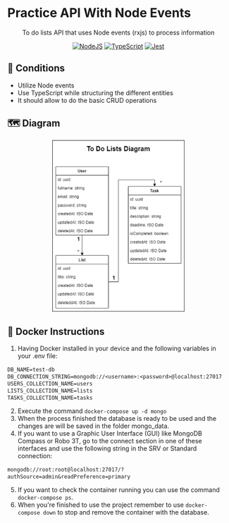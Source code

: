 # Practice API With Node Events

<div align="center">
  <p align="center">
    To do lists API that uses Node events (rxjs) to process information
  </p>
</div>
<div align="center">

[![NodeJS](https://img.shields.io/badge/-NodeJS-f2f2f2?style=flat&logo=node.js)](https://nodejs.org/)
[![TypeScript](https://img.shields.io/badge/-TypeScript-f2f2f2?style=flat&logo=typescript)](https://www.typescriptlang.org/)
[![Jest](https://img.shields.io/badge/-Jest-f2f2f2?style=flat&logo=jest&logoColor=15c213)](https://jestjs.io/)

</div>

## 🎯 Conditions

- Utilize Node events
- Use TypeScript while structuring the different entities
- It should allow to do the basic CRUD operations

## 🗺️ Diagram

<div align="center">
  <img width="300" src="./to-do-lists-diagram.png" alt="Project's Diagram">
</div>

## 🐋 Docker Instructions

1. Having Docker installed in your device and the following variables in your .env file:
```
DB_NAME=test-db
DB_CONNECTION_STRING=mongodb://<username>:<password>@localhost:27017
USERS_COLLECTION_NAME=users
LISTS_COLLECTION_NAME=lists
TASKS_COLLECTION_NAME=tasks
```
2. Execute the command `docker-compose up -d mongo`
3. When the process finished the database is ready to be used and the changes are will be saved in the folder mongo_data.
4. If you want to use a Graphic User Interface (GUI) like MongoDB Compass or Robo 3T, go to the connect section in one of these interfaces and use the following string in the SRV or Standard connection:
```
mongodb://root:root@localhost:27017/?authSource=admin&readPreference=primary
```
5. If you want to check the container running you can use the command `docker-compose ps`.
6. When you're finished to use the project remember to use `docker-compose down` to stop and remove the container with the database.